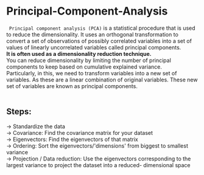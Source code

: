# Principal-Component-Analysis <br>
``` Principal component analysis (PCA)```  is a statistical procedure that is used to reduce the dimensionality. It uses an orthogonal transformation to convert a set of observations of possibly correlated variables into a set of values of linearly uncorrelated variables called principal components.<br> 
<b> It is often used as a dimensionality reduction technique.<br></b>
You can reduce dimensionality by limiting the number of principal components to keep based on cumulative explained variance.<br>
Particularly, in this, we need to transform variables into a new set of variables. As these are a linear combination of original variables. These new set of variables are known as principal components.
<br>
<br>
## Steps:<br>
-> Standardize the data<br>
-> Covariance: Find the covariance matrix for your dataset<br>
-> Eigenvectors: Find the eigenvectors of that matrix <br>
-> Ordering: Sort the eigenvectors/'dimensions' from biggest to smallest variance <br>
-> Projection / Data reduction: Use the eigenvectors corresponding to the largest variance to project the dataset into a reduced- dimensional space <br>
